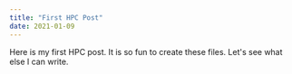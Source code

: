 ```yaml
---
title: "First HPC Post"
date: 2021-01-09
---
```


Here is my first HPC post. It is so fun to create these files. 
Let's see what else I can write. 
